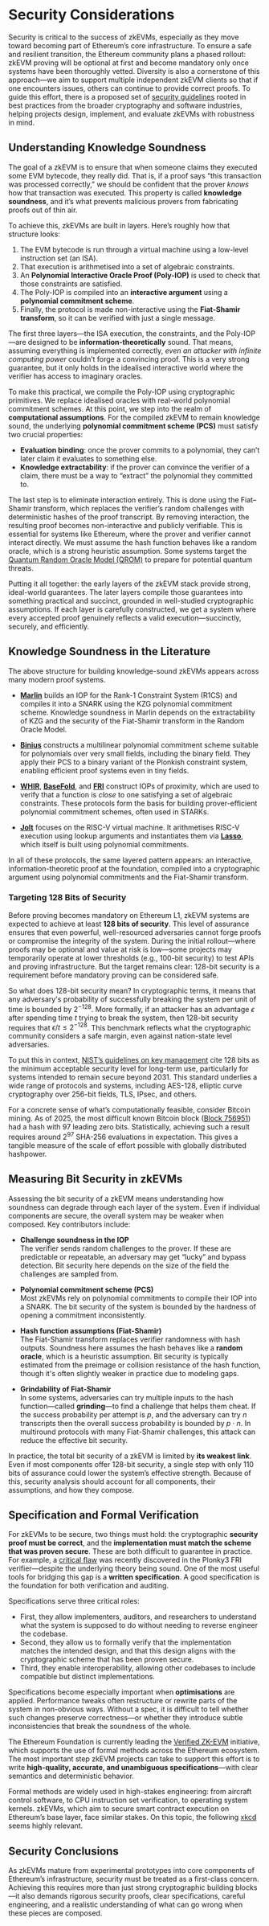 # Security Considerations

Security is critical to the success of zkEVMs, especially as they move toward becoming part of Ethereum’s core infrastructure. To ensure a safe and resilient transition, the Ethereum community plans a phased rollout: zkEVM proving will be optional at first and become mandatory only once systems have been thoroughly vetted. Diversity is also a cornerstone of this approach—we aim to support multiple independent zkEVM clients so that if one encounters issues, others can continue to provide correct proofs. To guide this effort, there is a proposed set of [security guidelines](https://docs.google.com/document/d/1W6Y_JPxkt9D2P2sJe29FPOe8IuNiaPUvySpuzWcvnwk/edit?tab=t.0#heading=h.5vymhic1kh9x) rooted in best practices from the broader cryptography and software industries, helping projects design, implement, and evaluate zkEVMs with robustness in mind.

## Understanding Knowledge Soundness

The goal of a zkEVM is to ensure that when someone claims they executed some EVM bytecode, they really did. That is, if a proof says “this transaction was processed correctly,” we should be confident that the prover *knows* how that transaction was executed. This property is called **knowledge soundness**, and it’s what prevents malicious provers from fabricating proofs out of thin air.

To achieve this, zkEVMs are built in layers. Here’s roughly how that structure looks:

1. The EVM bytecode is run through a virtual machine using a low-level instruction set (an ISA).
2. That execution is arithmetised into a set of algebraic constraints.
3. An **Polynomial Interactive Oracle Proof (Poly-IOP)** is used to check that those constraints are satisfied.
4. The Poly-IOP is compiled into an **interactive argument** using a **polynomial commitment scheme**.
5. Finally, the protocol is made non-interactive using the **Fiat-Shamir transform**, so it can be verified with just a single message.

The first three layers—the ISA execution, the constraints, and the Poly-IOP—are designed to be **information-theoretically** sound. That means, assuming everything is implemented correctly, *even an attacker with infinite computing power* couldn’t forge a convincing proof. This is a very strong guarantee, but it only holds in the idealised interactive world where the verifier has access to imaginary oracles.

To make this practical, we compile the Poly-IOP using cryptographic primitives.  We replace idealised oracles with real-world polynomial commitment schemes. At this point, we step into the realm of **computational assumptions**. For the compiled zkEVM to remain knowledge sound, the underlying **polynomial commitment scheme (PCS)** must satisfy two crucial properties:

- **Evaluation binding**: once the prover commits to a polynomial, they can’t later claim it evaluates to something else.
- **Knowledge extractability**: if the prover can convince the verifier of a claim, there must be a way to “extract” the polynomial they committed to.

The last step is to eliminate interaction entirely. This is done using the Fiat–Shamir transform, which replaces the verifier’s random challenges with deterministic hashes of the proof transcript. By removing interaction, the resulting proof becomes non-interactive and publicly verifiable. This is essential for systems like Ethereum, where the prover and verifier cannot interact directly. We must assume the hash function behaves like a random oracle, which is a strong heuristic assumption. Some systems target the [Quantum Random Oracle Model (QROM)](https://eprint.iacr.org/2010/428.pdf) to prepare for potential quantum threats.

Putting it all together: the early layers of the zkEVM stack provide strong, ideal-world guarantees. The later layers compile those guarantees into something practical and succinct, grounded in well-studied cryptographic assumptions. If each layer is carefully constructed, we get a system where every accepted proof genuinely reflects a valid execution—succinctly, securely, and efficiently.


## Knowledge Soundness in the Literature

The above structure for building knowledge-sound zkEVMs appears across many modern proof systems.

* [**Marlin**](https://eprint.iacr.org/2019/1047) builds an IOP for the Rank-1 Constraint System (R1CS) and compiles it into a SNARK using the KZG polynomial commitment scheme. Knowledge soundness in Marlin depends on the extractability of KZG and the security of the Fiat-Shamir transform in the Random Oracle Model.

* [**Binius**](https://eprint.iacr.org/2023/1784) constructs a multilinear polynomial commitment scheme suitable for polynomials over very small fields, including the binary field. They apply their PCS to a binary variant of the Plonkish constraint system, enabling efficient proof systems even in tiny fields.

* [**WHIR**](https://eprint.iacr.org/2024/1586.pdf), [**BaseFold**](https://eprint.iacr.org/2023/1705), and [**FRI**](https://eccc.weizmann.ac.il/report/2017/134/) construct IOPs of proximity, which are used to verify that a function is *close* to one satisfying a set of algebraic constraints. These protocols form the basis for building prover-efficient polynomial commitment schemes, often used in STARKs.

* [**Jolt**](https://eprint.iacr.org/2023/1217) focuses on the RISC-V virtual machine. It arithmetises RISC-V execution using lookup arguments and instantiates them via [**Lasso**](https://eprint.iacr.org/2023/1216), which itself is built using polynomial commitments.

In all of these protocols, the same layered pattern appears: an interactive, information-theoretic proof at the foundation, compiled into a cryptographic argument using polynomial commitments and the Fiat-Shamir transform.

### Targeting 128 Bits of Security
Before proving becomes mandatory on Ethereum L1, zkEVM systems are expected to achieve at least **128 bits of security**. This level of assurance ensures that even powerful, well-resourced adversaries cannot forge proofs or compromise the integrity of the system. During the initial rollout—where proofs may be optional and value at risk is low—some projects may temporarily operate at lower thresholds (e.g., 100-bit security) to test APIs and proving infrastructure. But the target remains clear: 128-bit security is a requirement before mandatory proving can be considered safe.

So what does 128-bit security mean? In cryptographic terms, it means that any adversary's probability of successfully breaking the system per unit of time is bounded by $2^{-128}$. More formally, if an attacker has an advantage $\epsilon$ after spending time $t$ trying to break the system, then 128-bit security requires that $\epsilon / t \leq 2^{-128}$.   This benchmark reflects what the cryptographic community considers a safe margin, even against nation-state level adversaries.

To put this in context, [NIST’s guidelines on key management](https://nvlpubs.nist.gov/nistpubs/SpecialPublications/NIST.SP.800-57pt1r5.pdf) cite 128 bits as the minimum acceptable security level for long-term use, particularly for systems intended to remain secure beyond 2031. This standard underlies a wide range of protocols and systems, including AES-128, elliptic curve cryptography over 256-bit fields, TLS, IPsec, and others.

For a concrete sense of what’s computationally feasible, consider Bitcoin mining. As of 2025, the most difficult known Bitcoin block ([Block 756951](https://blockchair.com/bitcoin/block/756951)) had a hash with 97 leading zero bits. Statistically, achieving such a result requires around $2^{97}$ SHA-256 evaluations in expectation. This gives a tangible measure of the scale of effort possible with globally distributed hashpower.

## Measuring Bit Security in zkEVMs

Assessing the bit security of a zkEVM means understanding how soundness can degrade through each layer of the system. Even if individual components are secure, the overall system may be weaker when composed. Key contributors include:

- **Challenge soundness in the IOP**  
  The verifier sends random challenges to the prover. If these are predictable or repeatable, an adversary may get “lucky” and bypass detection. Bit security here depends on the size of the field the challenges are sampled from.

- **Polynomial commitment scheme (PCS)**  
  Most zkEVMs rely on polynomial commitments to compile their IOP into a SNARK. The bit security of the system is bounded by the hardness of opening a commitment inconsistently. 

- **Hash function assumptions (Fiat-Shamir)**  
  The Fiat-Shamir transform replaces verifier randomness with hash outputs. Soundness here assumes the hash behaves like a **random oracle**, which is a heuristic assumption. Bit security is typically estimated from the preimage or collision resistance of the hash function, though it's often slightly weaker in practice due to modeling gaps.

- **Grindability of Fiat-Shamir**  
  In some systems, adversaries can try multiple inputs to the hash function—called **grinding**—to find a challenge that helps them cheat. If the success probability per attempt is $p$, and the adversary can try $n$ transcripts then the overall success probability is bounded by $p \cdot n$.  In multiround protocols with many Fiat-Shamir challenges, this attack can reduce the effective bit security.

In practice, the total bit security of a zkEVM is limited by **its weakest link**. Even if most components offer 128-bit security, a single step with only 110 bits of assurance could lower the system’s effective strength. Because of this, security analysis should account for all components, their assumptions, and how they compose.

## Specification and Formal Verification

For zkEVMs to be secure, two things must hold: the cryptographic **security proof must be correct**, and the **implementation must match the scheme that was proven secure**. These are both difficult to guarantee in practice. For example, a [critical flaw](https://github.com/Plonky3/Plonky3/security/advisories/GHSA-f69f-5fx9-w9r9) was recently discovered in the Plonky3 FRI verifier—despite the underlying theory being sound. One of the most useful tools for bridging this gap is a **written specification**. A good specification is the foundation for both verification and auditing.

Specifications serve three critical roles:

- First, they allow implementers, auditors, and researchers to understand what the system is supposed to do without needing to reverse engineer the codebase.
- Second, they allow us to formally verify that the implementation matches the intended design, and that this design aligns with the cryptographic scheme that has been proven secure.
- Third, they enable interoperability, allowing other codebases to include compatible but distinct implementations.

Specifications become especially important when **optimisations** are applied. Performance tweaks often restructure or rewrite parts of the system in non-obvious ways. Without a spec, it is difficult to tell whether such changes preserve correctness—or whether they introduce subtle inconsistencies that break the soundness of the whole.

The Ethereum Foundation is currently leading the [Verified ZK-EVM](https://verified-zkevm.org/) initiative, which supports the use of formal methods across the Ethereum ecosystem. The most important step zkEVM projects can take to support this effort is to write **high-quality, accurate, and unambiguous specifications**—with clear semantics and deterministic behavior.

Formal methods are widely used in high-stakes engineering: from aircraft control software, to CPU instruction set verification, to operating system kernels. zkEVMs, which aim to secure smart contract execution on Ethereum’s base layer, face similar stakes. On this topic, the following [xkcd](https://xkcd.com/2030/) seems highly relevant.

## Security Conclusions

As zkEVMs mature from experimental prototypes into core components of Ethereum’s infrastructure, security must be treated as a first-class concern. Achieving this requires more than just strong cryptographic building blocks—it also demands rigorous security proofs, clear specifications, careful engineering, and a realistic understanding of what can go wrong when these pieces are composed.


